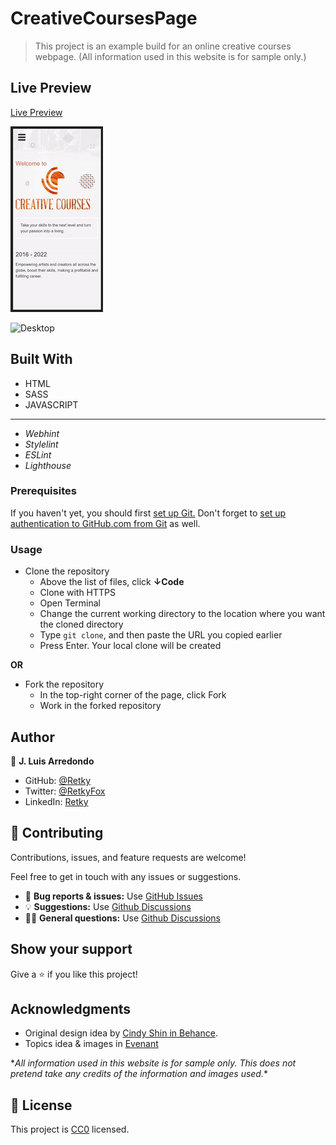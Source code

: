 # CreativeCoursesPage

> This project is an example build for an online creative courses webpage.
> (All information used in this website is for sample only.)

## Live Preview
[Live Preview](https://retky.github.io/CreativeCourses-Page/ "Click to see the live preview")

![Mobile](./img/previewMobile.gif)

![Desktop](./img/previewDesk.gif)

## Built With

- HTML
- SASS
- JAVASCRIPT
---
- *Webhint*
- *Stylelint*
- *ESLint*
- *Lighthouse*

### Prerequisites
If you haven't yet, you should first [set up Git.](https://docs.github.com/en/get-started/quickstart/set-up-git) Don't forget to [set up authentication to GitHub.com from Git](https://docs.github.com/en/get-started/quickstart/set-up-git#next-steps-authenticating-with-github-from-git) as well.

### Usage
- Clone the repository
  - Above the list of files, click **↓Code**
  - Clone with HTTPS
  - Open Terminal
  - Change the current working directory to the location where you want the cloned directory
  - Type `git clone`, and then paste the URL you copied earlier
  - Press Enter. Your local clone will be created

**OR**

- Fork the repository
  - In the top-right corner of the page, click Fork
  - Work in the forked repository

## Author

👤 **J. Luis Arredondo**
- GitHub: [@Retky](https://github.com/Retky "J. Luis Arredondo GitHub")
- Twitter: [@RetkyFox](https://twitter.com/retkyFox "J. Luis Arredondo Twitter")
- LinkedIn: [Retky](https://www.linkedin.com/in/Retky "J. Luis Arredondo LinkedIn")

## 🤝 Contributing

Contributions, issues, and feature requests are welcome!

Feel free to get in touch with any issues or suggestions.

- 🐛 **Bug reports & issues:** Use [GitHub Issues](https://github.com/Retky/CreativeCourses-Page/issues "Bugs & Issues")
- 💡 **Suggestions:** Use [Github Discussions](https://github.com/Retky/CreativeCourses-Page/discussions "Suggestions")
- 🙋‍♀️ **General questions:** Use [Github Discussions](https://github.com/Retky/CreativeCourses-Page/discussions "General Questions")

## Show your support

Give a ⭐️ if you like this project!

## Acknowledgments

- Original design idea by [Cindy Shin in Behance](https://www.behance.net/adagio07 "Cindy Shin Behance").
- Topics idea & images in [Evenant](https://evenant.com)

\**All information used in this website is for sample only. This does not pretend take any credits of the information and images used.*\*

## 📝 License

This project is [CC0](./LICENSE) licensed.
